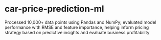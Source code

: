 # car-price-prediction-ml
Processed 10,000+ data points using Pandas and NumPy; evaluated model performance with RMSE and feature importance, helping inform pricing strategy based on predictive insights and evaluate business profitability

